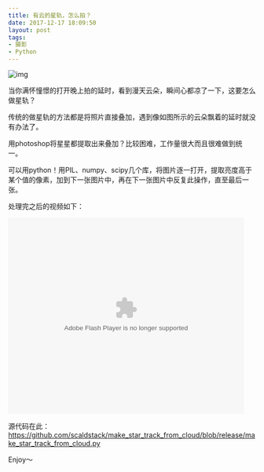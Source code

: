 ```yaml
---
title: 有云的星轨，怎么拍？
date: 2017-12-17 18:09:50
layout: post
tags: 
- 摄影
- Python
---
```


![img](http://mmbiz.qpic.cn/mmbiz_jpg/td5ib5QfaldaOmQ7XYib4ibnfGkgk96vUzxvsyFbfkFicbRg6nvcYLEmDVHVmLnF9l64AqdB5X4cM8M3qphXqAGBmg/640?wx_fmt=jpeg&tp=webp&wxfrom=5&wx_lazy=1)

当你满怀憧憬的打开晚上拍的延时，看到漫天云朵，瞬间心都凉了一下，这要怎么做星轨？

传统的做星轨的方法都是将照片直接叠加，遇到像如图所示的云朵飘着的延时就没有办法了。

用photoshop将星星都提取出来叠加？比较困难，工作量很大而且很难做到统一。

可以用python！用PIL、numpy、scipy几个库，将图片逐一打开，提取亮度高于某个值的像素，加到下一张图片中，再在下一张图片中反复此操作，直至最后一张。

处理完之后的视频如下：

<embed src="https://imgcache.qq.com/tencentvideo_v1/playerv3/TPout.swf?max_age=86400&v=20161117&vid=c0334bfj9f7&auto=0" allowFullScreen="true" quality="high" width="480" height="400" align="middle" allowScriptAccess="always" type="application/x-shockwave-flash"></embed>

源代码在此：https://github.com/scaldstack/make_star_track_from_cloud/blob/release/make_star_track_from_cloud.py

Enjoy～